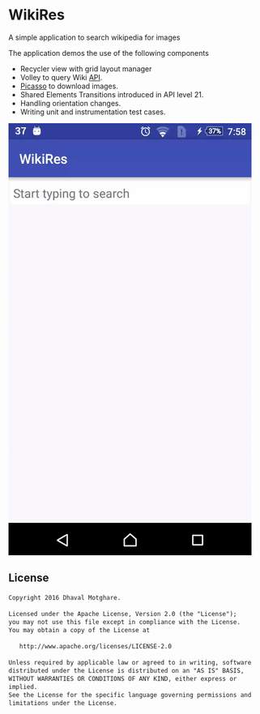 WikiRes
=======

A simple application to search wikipedia for images

The application demos the use of the following components

- Recycler view with grid layout manager
- Volley to query Wiki [API][2].
- [Picasso][1] to download images.
- Shared Elements Transitions introduced in API level 21.
- Handling orientation changes.
- Writing unit and instrumentation test cases.

![](resources/wkires_application_demo_small.gif)

License
--------

    Copyright 2016 Dhaval Motghare.

    Licensed under the Apache License, Version 2.0 (the "License");
    you may not use this file except in compliance with the License.
    You may obtain a copy of the License at

       http://www.apache.org/licenses/LICENSE-2.0

    Unless required by applicable law or agreed to in writing, software
    distributed under the License is distributed on an "AS IS" BASIS,
    WITHOUT WARRANTIES OR CONDITIONS OF ANY KIND, either express or implied.
    See the License for the specific language governing permissions and
    limitations under the License.


 [1]: http://square.github.io/picasso/
 [2]: https://en.wikipedia.org/w/api.php